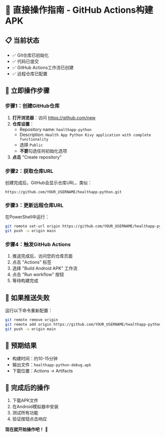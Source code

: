 # 🚀 直接操作指南 - GitHub Actions构建APK

## 📋 当前状态
- ✅ Git仓库已初始化
- ✅ 代码已提交
- ✅ GitHub Actions工作流已创建
- ✅ 远程仓库已配置

## 🎯 立即操作步骤

### 步骤1：创建GitHub仓库
1. **打开浏览器**：访问 https://github.com/new
2. **仓库设置**：
   - Repository name: `healthapp-python`
   - Description: `Health App Python Kivy application with complete functionality`
   - 选择 `Public`
   - **不要**勾选任何初始化选项
3. **点击** "Create repository"

### 步骤2：获取仓库URL
创建完成后，GitHub会显示仓库URL，类似：
```
https://github.com/YOUR_USERNAME/healthapp-python.git
```

### 步骤3：更新远程仓库URL
在PowerShell中运行：
```bash
git remote set-url origin https://github.com/YOUR_USERNAME/healthapp-python.git
git push -u origin main
```

### 步骤4：触发GitHub Actions
1. 推送完成后，访问您的仓库页面
2. 点击 "Actions" 标签
3. 选择 "Build Android APK" 工作流
4. 点击 "Run workflow" 按钮
5. 等待构建完成

## 🔧 如果推送失败
运行以下命令重新配置：
```bash
git remote remove origin
git remote add origin https://github.com/YOUR_USERNAME/healthapp-python.git
git push -u origin main
```

## 📱 预期结果
- 构建时间：约10-15分钟
- 输出文件：`healthapp-python-debug.apk`
- 下载位置：Actions → Artifacts

## 🎉 完成后的操作
1. 下载APK文件
2. 在Android模拟器中安装
3. 测试所有功能
4. 验证按钮点击响应

**现在就开始操作吧！** 🚀

